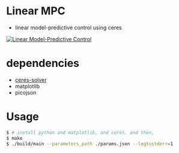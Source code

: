 # Linear MPC
- linear model-predictive control using ceres

[![Linear Model-Predictive Control](http://img.youtube.com/vi/luqhpQ6KahM/0.jpg)](http://www.youtube.com/watch?v=luqhpQ6KahM "Linear Model-Predictive Control")

# dependencies
- [ceres-solver](https://ceres-solver.googlesource.com/ceres-solver)
- matplotlib
- picojson

# Usage
```sh
$ # install python and matplotlib, and ceres. and then,
$ make
$ ./build/main --parameters_path ./params.json --logtostderr=1
```

